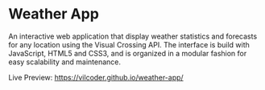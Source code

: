 # Weather App
An interactive web application that display weather statistics and forecasts for any location using the Visual Crossing API. The interface is build with JavaScript, HTML5 and CSS3, and is organized in a modular fashion for easy scalability and maintenance.

Live Preview: https://vilcoder.github.io/weather-app/